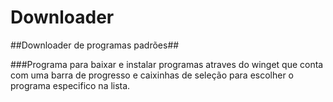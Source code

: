 # Downloader
##Downloader de programas padrões##

###Programa para baixar e instalar programas atraves do winget que conta com uma barra de progresso e caixinhas de seleção para escolher o programa especifico na lista.
